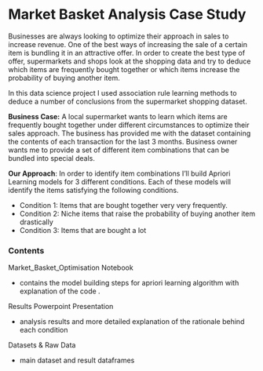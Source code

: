 # Market Basket Analysis Case Study 

Businesses are always looking to optimize their approach in sales to increase revenue.  One of the best ways of increasing the sale of a certain item is bundling it in an attractive offer. In order to create the best type of offer, supermarkets and shops look at the shopping data and try to deduce which items are frequently bought together or which items increase the probability of buying another item.  

In this data science project I used association rule learning methods to deduce a number of conclusions from the supermarket shopping dataset.  

**Business Case:**  A local supermarket wants to learn which items are frequently bought together under different circumstances to optimize their sales approach.  The business has provided me with the dataset containing the contents of each transaction for the last 3 months.  Business owner wants me to provide a set of different item combinations that can be bundled into special deals. 

**Our Approach**:  In order to identify item combinations I’ll build Apriori Learning models for  3 different conditions.  Each of these models will identify the items satisfying the following conditions. 

- Condition 1: Items that are bought together very very frequently.  
- Condition 2: Niche items that raise the probability of buying another item drastically 
- Condition 3: Items that are bought a lot

### Contents 
Market_Basket_Optimisation Notebook
- contains the model building steps for apriori learning algorithm with explanation of the code .  

Results Powerpoint Presentation
- analysis results and more detailed explanation of the rationale behind each condition

Datasets & Raw Data
- main dataset and result dataframes

